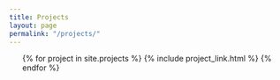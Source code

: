 ```yaml
---
title: Projects
layout: page
permalink: "/projects/"
---
```


<ul class="posts">
{% for project in site.projects %}
  {% include project_link.html %}
{% endfor %}
</ul>
